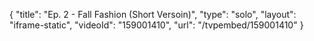 {
    "title": "Ep. 2 - Fall Fashion (Short Versoin)",
    "type": "solo",
    "layout": "iframe-static",
    "videoId": "159001410",
    "url": "\/tvpembed\/159001410"
}